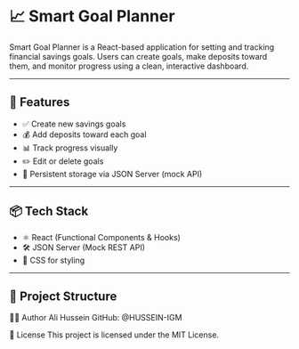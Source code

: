 # 📈 Smart Goal Planner

Smart Goal Planner is a React-based application for setting and tracking financial savings goals. Users can create goals, make deposits toward them, and monitor progress using a clean, interactive dashboard.

---

## 🚀 Features

- ✅ Create new savings goals
- 💰 Add deposits toward each goal
- 📊 Track progress visually
- ✏️ Edit or delete goals
- 🔗 Persistent storage via JSON Server (mock API)

---

## 📦 Tech Stack

- ⚛️ React (Functional Components & Hooks)
- 🛠 JSON Server (Mock REST API)
- 💅 CSS for styling

---

## 🧠 Project Structure

🧑‍💻 Author
Ali Hussein
GitHub: @HUSSEIN-IGM

📝 License
This project is licensed under the MIT License.

